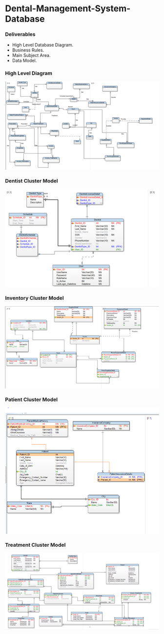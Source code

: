 # Dental-Management-System-Database
### Deliverables
- High Level Database Diagram.
- Business Rules.
- Main Subject Area.
- Data Model.

### High Level Diagram
![](Project%20Diagrams/HighLevelDiagram.PNG)

### Dentist Cluster Model
![](Project%20Diagrams/DentistCluster.PNG)

### Inventory Cluster Model
![](Project%20Diagrams/InventoryCluster.PNG)

### Patient Cluster Model
![](Project%20Diagrams/PatientCluster.PNG)

### Treatment Cluster Model
![](Project%20Diagrams/TreatmentClusterPNG.PNG)
